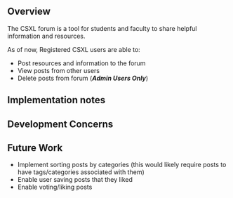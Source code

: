 ## Overview
The CSXL forum is a tool for students and faculty to share helpful information and resources.

As of now, Registered CSXL users are able to:
* Post resources and information to the forum
* View posts from other users
* Delete posts from forum (***Admin Users Only***)

## Implementation notes

## Development Concerns

## Future Work

* Implement sorting posts by categories (this would likely require posts to have tags/categories associated with them)
* Enable user saving posts that they liked
* Enable voting/liking posts




